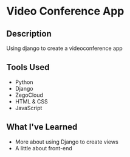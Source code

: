 # Video Conference App

## Description

Using django to create a videoconference app 

## Tools Used

- Python
- Django
- ZegoCloud
- HTML & CSS
- JavaScript

## What I've Learned

- More about using Django to create views
- A little about front-end
